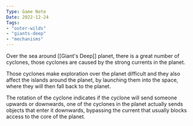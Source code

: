 ```yaml
---
Type: Game Note
Date: 2022-12-24
Tags:
- "outer-wilds"
- "giants-deep"
- "mechanisms"
---
```

Over the sea around [[Giant's Deep]] planet, there is a great number of cyclones, those cyclones are caused by the strong currents in the planet.

Those cyclones make exploration over the planet difficult and they also affect the islands around the planet, by launching them into the space, where they will then fall back to the planet.

The rotation of the cyclone indicates if the cyclone will send someone upwards or downwards, one of the cyclones in the planet actually sends objects that enter it downwards, bypassing the current that usually blocks access to the core of the planet.